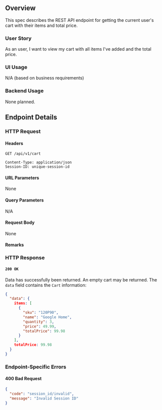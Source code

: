 ## Overview

This spec describes the REST API endpoint for getting the current user's cart with their items and total price.

### User Story

As an user, I want to view my cart with all items I've added and the total price.

### UI Usage

N/A (based on business requirements)

### Backend Usage

None planned.

## Endpoint Details

### HTTP Request

#### Headers

```http
GET /api/v1/cart

Content-Type: application/json
Session-ID: unique-session-id
```

#### URL Parameters

None

#### Query Parameters

N/A

#### Request Body

None

#### Remarks

### HTTP Response

#### `200 OK`

Data has successfully been returned. An empty cart may be returned.
The `data` field contains the `Cart` information:

```json
{
  "data": {
    items: [
      {
        "sku": "120P90",
        "name": "Google Home",
        "quantity": 3,
        "price": 49.99,
        "totalPrice": 99.98
      }
    ],
    totalPrice: 99.98
  }
}
```

### Endpoint-Specific Errors

#### 400 Bad Request

```json
{
  "code": "session_id/invalid",
  "message": "Invalid Session ID"
}
```

